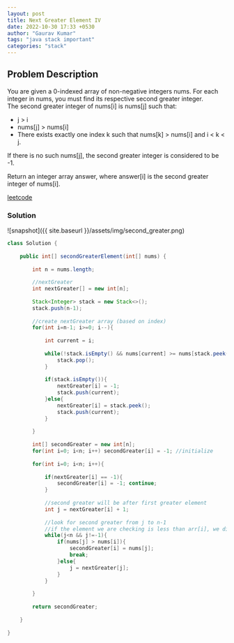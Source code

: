 ```yaml
---
layout: post
title: Next Greater Element IV
date: 2022-10-30 17:33 +0530
author: "Gaurav Kumar"
tags: "java stack important"
categories: "stack"
---
```


## Problem Description

You are given a 0-indexed array of non-negative integers nums. For each integer in nums, you must find its respective second greater integer.  
The second greater integer of nums[i] is nums[j] such that:  

- j > i  
- nums[j] > nums[i]  
- There exists exactly one index k such that nums[k] > nums[i] and i < k < j.  

If there is no such nums[j], the second greater integer is considered to be -1.  

Return an integer array answer, where answer[i] is the second greater integer of nums[i].  

[leetcode](https://leetcode.com/problems/next-greater-element-iv/)

### Solution

![snapshot]({{ site.baseurl }}/assets/img/second_greater.png)

```java
class Solution {
    
    public int[] secondGreaterElement(int[] nums) {
        
        int n = nums.length;
        
        //nextGreater
        int nextGreater[] = new int[n];
        
        Stack<Integer> stack = new Stack<>();
        stack.push(n-1);
        
        //create nextGreater array (based on index) 
        for(int i=n-1; i>=0; i--){
            
            int current = i;
            
            while(!stack.isEmpty() && nums[current] >= nums[stack.peek()]){
                stack.pop();
            }
            
            if(stack.isEmpty()){
                nextGreater[i] = -1;
                stack.push(current);
            }else{
                nextGreater[i] = stack.peek();
                stack.push(current);
            }
            
        }
        
        int[] secondGreater = new int[n];
        for(int i=0; i<n; i++) secondGreater[i] = -1; //initialize
        
        for(int i=0; i<n; i++){
            
            if(nextGreater[i] == -1){
                secondGreater[i] = -1; continue;
            }
            
            //second greater will be after first greater element
            int j = nextGreater[i] + 1; 
            
            //look for second greater from j to n-1
            //if the element we are checking is less than arr[i], we directly move to next greater element of arr[j]
            while(j<n && j!=-1){
                if(nums[j] > nums[i]){
                    secondGreater[i] = nums[j];
                    break;
                }else{
                    j = nextGreater[j];
                }
            }
            
        }
        
        return secondGreater;
        
    }
    
}
```
